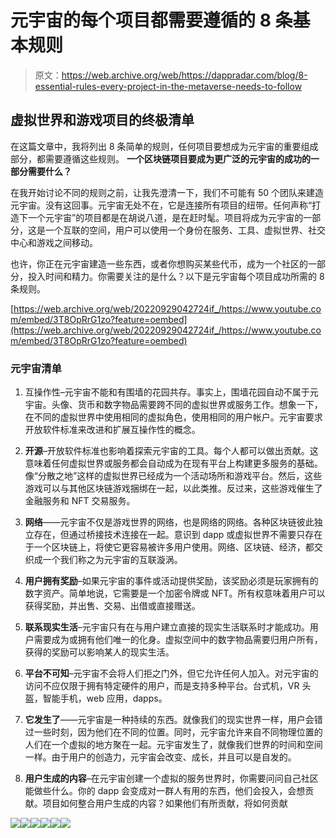 # 元宇宙的每个项目都需要遵循的 8 条基本规则

> 原文：<https://web.archive.org/web/https://dappradar.com/blog/8-essential-rules-every-project-in-the-metaverse-needs-to-follow>

## 虚拟世界和游戏项目的终极清单

在这篇文章中，我将列出 8 条简单的规则，任何项目要想成为元宇宙的重要组成部分，都需要遵循这些规则。 **一个区块链项目要成为更广泛的元宇宙的成功的一部分需要什么？**

在我开始讨论不同的规则之前，让我先澄清一下，我们不可能有 50 个团队来建造元宇宙。没有这回事。元宇宙无处不在，它是连接所有项目的纽带。任何声称“打造下一个元宇宙”的项目都是在胡说八道，是在赶时髦。项目将成为元宇宙的一部分，这是一个互联的空间，用户可以使用一个身份在服务、工具、虚拟世界、社交中心和游戏之间移动。

也许，你正在元宇宙建造一些东西，或者你想购买某些代币，成为一个社区的一部分，投入时间和精力。你需要关注的是什么？以下是元宇宙每个项目成功所需的 8 条规则。

[https://web.archive.org/web/20220929042724if_/https://www.youtube.com/embed/3T8OpRrG1zo?feature=oembed](https://web.archive.org/web/20220929042724if_/https://www.youtube.com/embed/3T8OpRrG1zo?feature=oembed)

### 元宇宙清单

1.  互操作性–元宇宙不能和有围墙的花园共存。事实上，围墙花园自动不属于元宇宙。头像、货币和数字物品需要跨不同的虚拟世界或服务工作。想象一下，在不同的虚拟世界中使用相同的虚拟角色，使用相同的用户帐户。元宇宙要求开放软件标准来改进和扩展互操作性的概念。

2.  **开源**–开放软件标准也影响着探索元宇宙的工具。每个人都可以做出贡献。这意味着任何虚拟世界或服务都会自动成为在现有平台上构建更多服务的基础。像“分散之地”这样的虚拟世界已经成为一个活动场所和游戏平台。然后，这些游戏可以与其他区块链游戏捆绑在一起，以此类推。反过来，这些游戏催生了金融服务和 NFT 交易服务。

3.  **网络**——元宇宙不仅是游戏世界的网络，也是网络的网络。各种区块链彼此独立存在，但通过桥接技术连接在一起。意识到 dapp 或虚拟世界不需要只存在于一个区块链上，将使它更容易被许多用户使用。网络、区块链、经济，都交织成一个我们称之为元宇宙的互联漩涡。

4.  **用户拥有奖励**–如果元宇宙的事件或活动提供奖励，该奖励必须是玩家拥有的数字资产。简单地说，它需要是一个加密令牌或 NFT。所有权意味着用户可以获得奖励，并出售、交易、出借或直接赠送。

5.  **联系现实生活**–元宇宙只有在与用户建立直接的现实生活联系时才能成功。用户需要成为或拥有他们唯一的化身。虚拟空间中的数字物品需要归用户所有，获得的奖励可以影响某人的现实生活。

6.  **平台不可知**–元宇宙不会将人们拒之门外，但它允许任何人加入。对元宇宙的访问不应仅限于拥有特定硬件的用户，而是支持多种平台。台式机，VR 头盔，智能手机，web 应用，dapps。

7.  **它发生了**——元宇宙是一种持续的东西。就像我们的现实世界一样，用户会错过一些时刻，因为他们在不同的位置。同时，元宇宙允许来自不同物理位置的人们在一个虚拟的地方聚在一起。元宇宙发生了，就像我们世界的时间和空间一样。由于用户的创造力，元宇宙会改变、成长，并且可以是自发的。

8.  **用户生成的内容**–在元宇宙创建一个虚拟的服务世界时，你需要问问自己社区能做些什么。你的 dapp 会变成对一群人有用的东西，他们会投入，会想贡献。项目如何整合用户生成的内容？如果他们有所贡献，将如何贡献

[](https://web.archive.org/web/20220929042724/https://dappradar.com/ethereum/marketplaces/decentraland)[![](img/7b0f61f4f9bc577ca88a402bcd93b81e.png)<picture>![](img/f082b4b87cf9347e91a865f8c31c1b3e.png)</picture>](https://web.archive.org/web/20220929042724/https://dappradar.com/ethereum/marketplaces/decentraland)[](https://web.archive.org/web/20220929042724/https://dappradar.com/ethereum/marketplaces/the-sandbox-marketplace)[![](img/87befc4a1e42119d30e207f259589417.png)<picture>![](img/04ab421872262f566e4362df3647c9a8.png)</picture>](https://web.archive.org/web/20220929042724/https://dappradar.com/ethereum/marketplaces/the-sandbox-marketplace)[](https://web.archive.org/web/20220929042724/https://dappradar.com/ethereum/games/somnium-space)[![](img/a8509d52ae4e523bf6dbfd8eee4c681f.png)<picture>![](img/41a5073c20c67fd43039f6852a19a358.png)</picture>](https://web.archive.org/web/20220929042724/https://dappradar.com/ethereum/games/somnium-space)